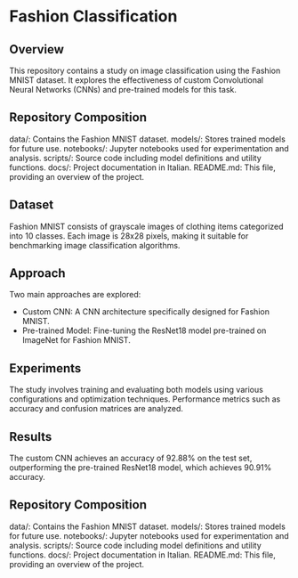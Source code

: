 # Fashion Classification

## Overview
This repository contains a study on image classification using the Fashion MNIST dataset. It explores the effectiveness of custom Convolutional Neural Networks (CNNs) and pre-trained models for this task.

## Repository Composition

data/: Contains the Fashion MNIST dataset.
models/: Stores trained models for future use.
notebooks/: Jupyter notebooks used for experimentation and analysis.
scripts/: Source code including model definitions and utility functions.
docs/: Project documentation in Italian.
README.md: This file, providing an overview of the project.

## Dataset
Fashion MNIST consists of grayscale images of clothing items categorized into 10 classes. Each image is 28x28 pixels, making it suitable for benchmarking image classification algorithms.

## Approach
Two main approaches are explored:
- Custom CNN: A CNN architecture specifically designed for Fashion MNIST.
- Pre-trained Model: Fine-tuning the ResNet18 model pre-trained on ImageNet for Fashion MNIST.

## Experiments
The study involves training and evaluating both models using various configurations and optimization techniques. Performance metrics such as accuracy and confusion matrices are analyzed.

## Results
The custom CNN achieves an accuracy of 92.88% on the test set, outperforming the pre-trained ResNet18 model, which achieves 90.91% accuracy.

## Repository Composition

data/: Contains the Fashion MNIST dataset.
models/: Stores trained models for future use.
notebooks/: Jupyter notebooks used for experimentation and analysis.
scripts/: Source code including model definitions and utility functions.
docs/: Project documentation in Italian.
README.md: This file, providing an overview of the project.
